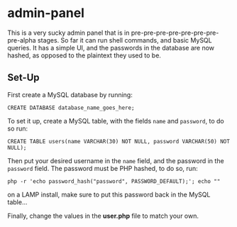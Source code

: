 # admin-panel
This is a very sucky admin panel that is in pre-pre-pre-pre-pre-pre-pre-pre-alpha stages. So far it can run shell commands, and basic MySQL queries. It has a simple UI, and the passwords in the database are now hashed, as opposed to the plaintext they used to be.

## Set-Up

First create a MySQL database by running:

```MySQL
CREATE DATABASE database_name_goes_here;
```

To set it up, create a MySQL table, with the fields `name` and `password`, to do so run:

```shell
CREATE TABLE users(name VARCHAR(30) NOT NULL, password VARCHAR(50) NOT NULL);
```
Then put your desired username in the `name` field, and the password in the `password` field.
The password must be PHP hashed, to do so, run:

```shell
php -r 'echo password_hash("password", PASSWORD_DEFAULT);'; echo ""
```
on a LAMP install, make sure to put this password back in the MySQL table...

Finally, change the values in the <b>user.php</b> file to match your own.
